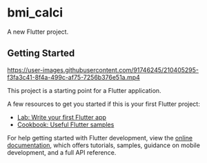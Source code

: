 # bmi_calci

A new Flutter project.

## Getting Started


https://user-images.githubusercontent.com/91746245/210405295-f3fa3c41-8f4a-499c-af75-7256b376e51a.mp4


This project is a starting point for a Flutter application.

A few resources to get you started if this is your first Flutter project:

- [Lab: Write your first Flutter app](https://docs.flutter.dev/get-started/codelab)
- [Cookbook: Useful Flutter samples](https://docs.flutter.dev/cookbook)

For help getting started with Flutter development, view the
[online documentation](https://docs.flutter.dev/), which offers tutorials,
samples, guidance on mobile development, and a full API reference.
